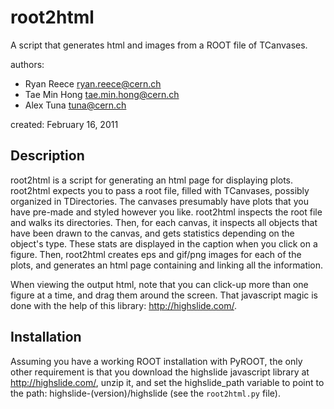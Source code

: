 root2html
=============

A script that generates html and images from a ROOT file of TCanvases.

authors:

-   Ryan Reece <ryan.reece@cern.ch>
-   Tae Min Hong <tae.min.hong@cern.ch>
-   Alex Tuna <tuna@cern.ch>

created: February 16, 2011


Description
----------------------------------

root2html is a script for generating an html page for displaying plots.
root2html expects you to pass a root file, filled with TCanvases,
possibly organized in TDirectories.  The canvases presumably have plots
that you have pre-made and styled however you like.  root2html inspects
the root file and walks its directories.  Then, for each canvas, it
inspects  all objects that have been drawn to the canvas, and gets
statistics depending on the object's type.  These stats are displayed in
the caption when you click on a figure.  Then, root2html creates eps and
gif/png images for each of the plots, and generates an html page
containing and linking all the information.

When viewing the output html, note that you can click-up more than one
figure at a time, and drag them around the screen.  That javascript magic
is done with the help of this library: <http://highslide.com/>.


Installation
----------------------------------

Assuming you have a working ROOT installation with PyROOT, the only other
requirement is that you download the highslide javascript library at
<http://highslide.com/>, unzip it, and set the highslide_path variable to
point to the path: highslide-(version)/highslide (see the `root2html.py` file).

